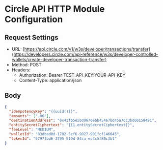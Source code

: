 # Circle API HTTP Module Configuration

## Request Settings
- URL: [https://api.circle.com/v1/w3s/developer/transactions/transfer](https://developers.circle.com/api-reference/w3s/developer-controlled-wallets/create-developer-transaction-transfer)
- Method: POST
- Headers:
  - Authorization: Bearer TEST_API_KEY:YOUR-API-KEY
  - Content-Type: application/json

## Body
```json
{
  "idempotencyKey": "{{uuid()}}",
  "amounts": [".06"],
  "destinationAddress": "0x43fb5e5bd0670ebb45467bd45a7dc3bd60150481",
  "entitySecretCiphertext": "{{1.entitySecretCiphertext}}",
  "feeLevel": "MEDIUM",
  "walletId": "83dbad0d-1702-5cf6-9927-991fcf146645",
  "tokenId": "5797fbd6-3795-519d-84ca-ec4c5f80c3b1"
}
